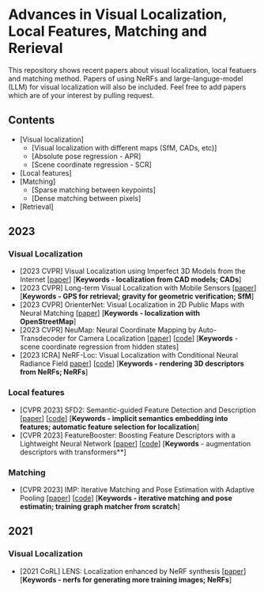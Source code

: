 # Advances in Visual Localization, Local Features, Matching and Rerieval

This repository shows recent papers about visual localization, local featuers and matching method. Papers of using NeRFs and large-languge-model (LLM) for visual localization will also be included. Feel free to add papers which are of your interest by pulling request. 

## Contents

- [Visual localization]
    - [Visual localization with different maps (SfM, CADs, etc)]
    - [Absolute pose regression - APR]
    - [Scene coordinate regression - SCR] 
- [Local features]
- [Matching]
    - [Sparse matching between keypoints]
    - [Dense matching between pixels]
- [Retrieval] 

## 2023

### Visual Localization
- [2023 CVPR] Visual Localization using Imperfect 3D Models from the Internet [[paper](https://arxiv.org/abs/2304.05947)] [**Keywords - localization from CAD models; CADs**] 
- [2023 CVPR] Long-term Visual Localization with Mobile Sensors [[paper](https://arxiv.org/abs/2304.07691)] [**Keywords - GPS for retrieval; gravity for geometric verification; SfM**]
- [2023 CVPR] OrienterNet: Visual Localization in 2D Public Maps with Neural Matching [[paper](https://arxiv.org/abs/2304.02009)] [**Keywords - localization with OpenStreetMap**]
- [2023 CVPR] NeuMap: Neural Coordinate Mapping by Auto-Transdecoder for Camera Localization [[paper](https://arxiv.org/abs/2211.11177)] [[code](https://github.com/Tangshitao/NeuMap)] [**Keywords** - scene coordinate regression from hidden states]
- [2023 ICRA] NeRF-Loc: Visual Localization with Conditional Neural Radiance Field [paper](https://arxiv.org/abs/2304.07979)] [[code](https://github.com/TencentYoutuResearch/NeRF-Loc)] [**Keywords - rendering 3D descriptors from NeRFs; NeRFs**] 

### Local features
- [CVPR 2023] SFD2: Semantic-guided Feature Detection and Description [[paper](https://arxiv.org/abs/2304.14845)] [[code](https://github.com/feixue94/sfd2)] [**Keywords - implicit semantics embedding into features; automatic feature selection for localization**]
- [CVPR 2023] FeatureBooster: Boosting Feature Descriptors with a Lightweight Neural Network [[paper](https://arxiv.org/abs/2211.15069)] [[code](https://github.com/SJTU-ViSYS/FeatureBooster)] [**Keywords** - augmentation descriptors with transformers**]

### Matching
- [CVPR 2023] IMP: Iterative Matching and Pose Estimation with Adaptive Pooling [[paper](https://arxiv.org/abs/2304.14837)] [[code](https://github.com/feixue94/imp-release)] [**Keywords - iterative matching and pose estimatin; training graph matcher from scratch**]


## 2021

### Visual Localization
- [2021 CoRL] LENS: Localization enhanced by NeRF synthesis [[paper](https://arxiv.org/abs/2110.06558)] [**Keywords - nerfs for generating more training images; NeRFs**] 



